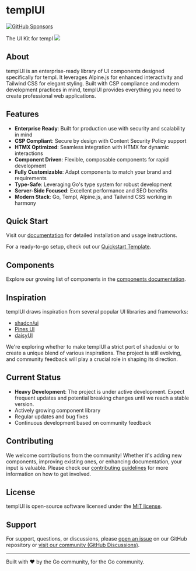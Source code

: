 # templUI

[![GitHub Sponsors](https://img.shields.io/github/sponsors/axzilla?style=social&label=♥️%20Sponsor)](https://github.com/sponsors/axzilla)

The UI Kit for templ
<img src="./assets/img/readme.png" />

## About

templUI is an enterprise-ready library of UI components designed specifically for templ. It leverages Alpine.js for enhanced interactivity and Tailwind CSS for elegant styling. Built with CSP compliance and modern development practices in mind, templUI provides everything you need to create professional web applications.

## Features

- **Enterprise Ready**: Built for production use with security and scalability in mind
- **CSP Compliant**: Secure by design with Content Security Policy support
- **HTMX Optimized**: Seamless integration with HTMX for dynamic interactions
- **Component Driven**: Flexible, composable components for rapid development
- **Fully Customizable**: Adapt components to match your brand and requirements
- **Type-Safe**: Leveraging Go's type system for robust development
- **Server-Side Focused**: Excellent performance and SEO benefits
- **Modern Stack**: Go, Templ, Alpine.js, and Tailwind CSS working in harmony

## Quick Start

Visit our [documentation](https://templui.io/docs/how-to-use) for detailed installation and usage instructions.

For a ready-to-go setup, check out our [Quickstart Template](https://github.com/gijan/templui-quickstart).

## Components

Explore our growing list of components in the [components documentation](https://templui.io/docs/components).

## Inspiration

templUI draws inspiration from several popular UI libraries and frameworks:

- [shadcn/ui](https://ui.shadcn.com/)
- [Pines UI](https://devdojo.com/pines)
- [daisyUI](https://daisyui.com/)

We're exploring whether to make templUI a strict port of shadcn/ui or to create a unique blend of various inspirations. The project is still evolving, and community feedback will play a crucial role in shaping its direction.

## Current Status

- **Heavy Development**: The project is under active development. Expect frequent updates and potential breaking changes until we reach a stable version.
- Actively growing component library
- Regular updates and bug fixes
- Continuous development based on community feedback

## Contributing

We welcome contributions from the community! Whether it's adding new components, improving existing ones, or enhancing documentation, your input is valuable. Please check our [contributing guidelines](CONTRIBUTING.md) for more information on how to get involved.

## License

templUI is open-source software licensed under the [MIT license](LICENSE).

## Support

For support, questions, or discussions, please [open an issue](https://github.com/gijan/templui/issues) on our GitHub repository or [visit our community (GitHub Discussions)](https://github.com/gijan/templui/discussions).

---

Built with ❤️ by the Go community, for the Go community.

